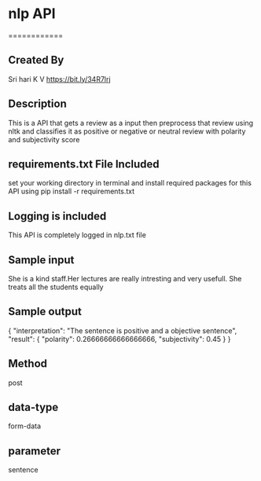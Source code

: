 # nlp API
============


Created By
----------
Sri hari K V
https://bit.ly/34R7lrj


Description
-----------
This is a API that gets a review as a input then preprocess that review using nltk and 
classifies it as positive or negative or neutral review with polarity and subjectivity score 


requirements.txt File Included
------------------------------
set your working directory in terminal and install required packages for this API using
pip install -r requirements.txt


Logging is included
-------------------
This API is completely logged in nlp.txt file


Sample input
------------
She is a kind staff.Her lectures are really intresting and very usefull. She treats all the students equally


Sample output
-------------
{
    "interpretation": "The sentence is positive and a objective sentence",
    "result": {
        "polarity": 0.26666666666666666,
        "subjectivity": 0.45
    }
}

Method
-----
post


data-type
---------
form-data


parameter
---------
sentence

